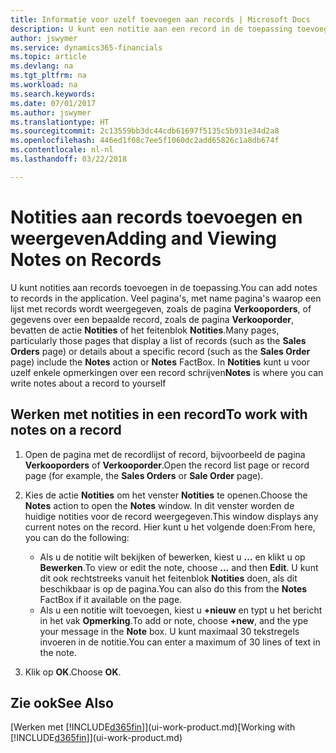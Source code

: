 ```yaml
---
title: Informatie voor uzelf toevoegen aan records | Microsoft Docs
description: U kunt een notitie aan een record in de toepassing toevoegen. Stel dat u extra informatie hebt over een verkooporder die niet in een van de velden op de verkooporder kan worden ingevoerd.
author: jswymer
ms.service: dynamics365-financials
ms.topic: article
ms.devlang: na
ms.tgt_pltfrm: na
ms.workload: na
ms.search.keywords: 
ms.date: 07/01/2017
ms.author: jswymer
ms.translationtype: HT
ms.sourcegitcommit: 2c13559bb3dc44cdb61697f5135c5b931e34d2a8
ms.openlocfilehash: 446ed1f08c7ee5f1060dc2add65826c1a8db674f
ms.contentlocale: nl-nl
ms.lasthandoff: 03/22/2018

---
```

# <a name="adding-and-viewing-notes-on-records"></a><span data-ttu-id="1f3a7-104">Notities aan records toevoegen en weergeven</span><span class="sxs-lookup"><span data-stu-id="1f3a7-104">Adding and Viewing Notes on Records</span></span>
 <span data-ttu-id="1f3a7-105">U <!--OnPrem and your colleagues -->kunt notities aan records toevoegen in de toepassing.</span><span class="sxs-lookup"><span data-stu-id="1f3a7-105">You <!--OnPrem and your colleagues -->can add notes to records in the application.</span></span> <span data-ttu-id="1f3a7-106">Veel pagina's, met name pagina's waarop een lijst met records wordt weergegeven, zoals de pagina **Verkooporders**, of gegevens over een bepaalde record, zoals de pagina **Verkooporder**, bevatten de actie **Notities** of het feitenblok **Notities**.</span><span class="sxs-lookup"><span data-stu-id="1f3a7-106">Many pages, particularly those pages that display a list of records (such as the **Sales Orders** page) or details about a specific record (such as the **Sales Order** page) include the **Notes** action or **Notes** FactBox.</span></span> <span data-ttu-id="1f3a7-107">In **Notities** kunt u voor uzelf enkele opmerkingen over een record schrijven<!--OnPrem or others, and where you can view notes to you from others. For example, a note could be a general comment or processing instruction to your colleague, who can then respond to your note using their own **Notes**. Or, your colleague can add a note that gives you extra information about a sales order that is not covered by the information on the sales order. These notes and correspondences will follow the record as it is processed in the company.--></span><span class="sxs-lookup"><span data-stu-id="1f3a7-107">**Notes** is where you can write notes about a record to yourself<!--OnPrem or others, and where you can view notes to you from others. For example, a note could be a general comment or processing instruction to your colleague, who can then respond to your note using their own **Notes**. Or, your colleague can add a note that gives you extra information about a sales order that is not covered by the information on the sales order. These notes and correspondences will follow the record as it is processed in the company.--></span></span>

<!--OnPrem
> [!NOTE]  
>  You can only select one recipient of the note.-->  
  
## <a name="to-work-with-notes-on-a-record"></a><span data-ttu-id="1f3a7-108">Werken met notities in een record</span><span class="sxs-lookup"><span data-stu-id="1f3a7-108">To work with notes on a record</span></span> 
  
1.  <span data-ttu-id="1f3a7-109">Open de pagina met de recordlijst of record, bijvoorbeeld de pagina **Verkooporders** of **Verkooporder**.</span><span class="sxs-lookup"><span data-stu-id="1f3a7-109">Open the record list page or record page (for example, the **Sales Orders** or **Sale Order** page).</span></span>  
  
    <!-- If **Notes** is not visible on the page, then you can customize the page to display the Notes FactBox. -->
  
2.  <span data-ttu-id="1f3a7-110">Kies de actie **Notities** om het venster **Notities** te openen.</span><span class="sxs-lookup"><span data-stu-id="1f3a7-110">Choose the **Notes** action to open the **Notes** window.</span></span> <span data-ttu-id="1f3a7-111">In dit venster worden de huidige notities voor de record weergegeven.</span><span class="sxs-lookup"><span data-stu-id="1f3a7-111">This window displays any current notes on the record.</span></span> <span data-ttu-id="1f3a7-112">Hier kunt u het volgende doen:</span><span class="sxs-lookup"><span data-stu-id="1f3a7-112">From here, you can do the following:</span></span>

    -   <span data-ttu-id="1f3a7-113">Als u de notitie wilt bekijken of bewerken, kiest u **…** en klikt u op **Bewerken**.</span><span class="sxs-lookup"><span data-stu-id="1f3a7-113">To view or edit the note, choose **...** and then **Edit**.</span></span> <span data-ttu-id="1f3a7-114">U kunt dit ook rechtstreeks vanuit het feitenblok **Notities** doen, als dit beschikbaar is op de pagina.</span><span class="sxs-lookup"><span data-stu-id="1f3a7-114">You can also do this from the **Notes** FactBox if it available on the page.</span></span>
    -   <span data-ttu-id="1f3a7-115">Als u een notitie wilt toevoegen, kiest u **+nieuw** en typt u het bericht in het vak **Opmerking**.</span><span class="sxs-lookup"><span data-stu-id="1f3a7-115">To add or note, choose **+new**, and the ype your message in the **Note** box.</span></span> <span data-ttu-id="1f3a7-116">U kunt maximaal 30 tekstregels invoeren in de notitie.</span><span class="sxs-lookup"><span data-stu-id="1f3a7-116">You can enter a maximum of 30 lines of text in the note.</span></span> 
  
<!-- 5.  In the **To** field, enter a user ID (your own or someone else’s) to indicate who the note is for.  
  
6.  Select the **Notify** field if you want to send a notification to the user in the **To** field. 
  
     If **Notify** is selected, the note will be sent as a notification to the user's **My Notifications** on the Role Center.  -->
  
3.  <span data-ttu-id="1f3a7-117">Klik op **OK**.</span><span class="sxs-lookup"><span data-stu-id="1f3a7-117">Choose **OK**.</span></span>  

## <a name="see-also"></a><span data-ttu-id="1f3a7-118">Zie ook</span><span class="sxs-lookup"><span data-stu-id="1f3a7-118">See Also</span></span>
<span data-ttu-id="1f3a7-119">[Werken met [!INCLUDE[d365fin](includes/d365fin_md.md)]](ui-work-product.md)</span><span class="sxs-lookup"><span data-stu-id="1f3a7-119">[Working with [!INCLUDE[d365fin](includes/d365fin_md.md)]](ui-work-product.md)</span></span>  
